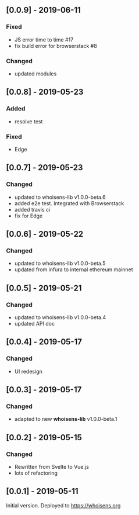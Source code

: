 ## [0.0.9] - 2019-06-11

### Fixed
- JS error time to time #17
- fix build error for browserstack #8


### Changed
- updated modules


## [0.0.8] - 2019-05-23

### Added
- resolve test

### Fixed
- Edge


## [0.0.7] - 2019-05-23

### Changed
- updated to whoisens-lib v1.0.0-beta.6
- added e2e test. Integrated with Browserstack
- added travis ci
- fix for Edge


## [0.0.6] - 2019-05-22

### Changed
- updated to whoisens-lib v1.0.0-beta.5
- updated from infura to internal ethereum mainnet


## [0.0.5] - 2019-05-21

### Changed
- updated to whoisens-lib v1.0.0-beta.4
- updated API doc


## [0.0.4] - 2019-05-17

### Changed
- UI redesign


## [0.0.3] - 2019-05-17

### Changed
- adapted to new **whoisens-lib** v1.0.0-beta.1


## [0.0.2] - 2019-05-15

### Changed

- Rewritten from Svelte to Vue.js
- lots of refactoring


## [0.0.1] - 2019-05-11

Initial version. Deployed to https://whoisens.org
